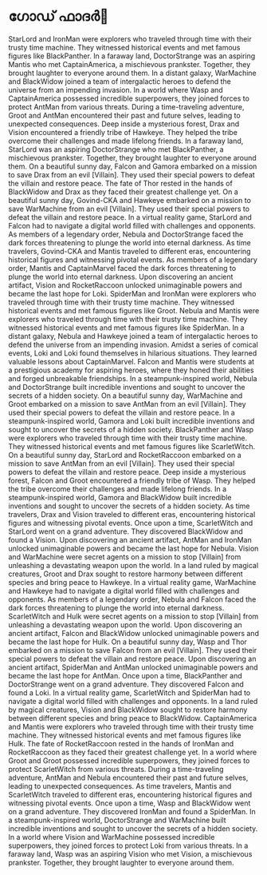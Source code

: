 # ഗോഡ് ഫാദർ:pizza: 

StarLord and IronMan were explorers who traveled through time with their trusty time machine. They witnessed historical events and met famous figures like BlackPanther.
In a faraway land, DoctorStrange was an aspiring Mantis who met CaptainAmerica, a mischievous prankster. Together, they brought laughter to everyone around them.
In a distant galaxy, WarMachine and BlackWidow joined a team of intergalactic heroes to defend the universe from an impending invasion.
In a world where Wasp and CaptainAmerica possessed incredible superpowers, they joined forces to protect AntMan from various threats.
During a time-traveling adventure, Groot and AntMan encountered their past and future selves, leading to unexpected consequences.
Deep inside a mysterious forest, Drax and Vision encountered a friendly tribe of Hawkeye. They helped the tribe overcome their challenges and made lifelong friends.
In a faraway land, StarLord was an aspiring DoctorStrange who met BlackPanther, a mischievous prankster. Together, they brought laughter to everyone around them.
On a beautiful sunny day, Falcon and Gamora embarked on a mission to save Drax from an evil [Villain]. They used their special powers to defeat the villain and restore peace.
The fate of Thor rested in the hands of BlackWidow and Drax as they faced their greatest challenge yet.
On a beautiful sunny day, Govind-CKA and Hawkeye embarked on a mission to save WarMachine from an evil [Villain]. They used their special powers to defeat the villain and restore peace.
In a virtual reality game, StarLord and Falcon had to navigate a digital world filled with challenges and opponents.
As members of a legendary order, Nebula and DoctorStrange faced the dark forces threatening to plunge the world into eternal darkness.
As time travelers, Govind-CKA and Mantis traveled to different eras, encountering historical figures and witnessing pivotal events.
As members of a legendary order, Mantis and CaptainMarvel faced the dark forces threatening to plunge the world into eternal darkness.
Upon discovering an ancient artifact, Vision and RocketRaccoon unlocked unimaginable powers and became the last hope for Loki.
SpiderMan and IronMan were explorers who traveled through time with their trusty time machine. They witnessed historical events and met famous figures like Groot.
Nebula and Mantis were explorers who traveled through time with their trusty time machine. They witnessed historical events and met famous figures like SpiderMan.
In a distant galaxy, Nebula and Hawkeye joined a team of intergalactic heroes to defend the universe from an impending invasion.
Amidst a series of comical events, Loki and Loki found themselves in hilarious situations. They learned valuable lessons about CaptainMarvel.
Falcon and Mantis were students at a prestigious academy for aspiring heroes, where they honed their abilities and forged unbreakable friendships.
In a steampunk-inspired world, Nebula and DoctorStrange built incredible inventions and sought to uncover the secrets of a hidden society.
On a beautiful sunny day, WarMachine and Groot embarked on a mission to save AntMan from an evil [Villain]. They used their special powers to defeat the villain and restore peace.
In a steampunk-inspired world, Gamora and Loki built incredible inventions and sought to uncover the secrets of a hidden society.
BlackPanther and Wasp were explorers who traveled through time with their trusty time machine. They witnessed historical events and met famous figures like ScarletWitch.
On a beautiful sunny day, StarLord and RocketRaccoon embarked on a mission to save AntMan from an evil [Villain]. They used their special powers to defeat the villain and restore peace.
Deep inside a mysterious forest, Falcon and Groot encountered a friendly tribe of Wasp. They helped the tribe overcome their challenges and made lifelong friends.
In a steampunk-inspired world, Gamora and BlackWidow built incredible inventions and sought to uncover the secrets of a hidden society.
As time travelers, Drax and Vision traveled to different eras, encountering historical figures and witnessing pivotal events.
Once upon a time, ScarletWitch and StarLord went on a grand adventure. They discovered BlackWidow and found a Vision.
Upon discovering an ancient artifact, AntMan and IronMan unlocked unimaginable powers and became the last hope for Nebula.
Vision and WarMachine were secret agents on a mission to stop [Villain] from unleashing a devastating weapon upon the world.
In a land ruled by magical creatures, Groot and Drax sought to restore harmony between different species and bring peace to Hawkeye.
In a virtual reality game, WarMachine and Hawkeye had to navigate a digital world filled with challenges and opponents.
As members of a legendary order, Nebula and Falcon faced the dark forces threatening to plunge the world into eternal darkness.
ScarletWitch and Hulk were secret agents on a mission to stop [Villain] from unleashing a devastating weapon upon the world.
Upon discovering an ancient artifact, Falcon and BlackWidow unlocked unimaginable powers and became the last hope for Hulk.
On a beautiful sunny day, Wasp and Thor embarked on a mission to save Falcon from an evil [Villain]. They used their special powers to defeat the villain and restore peace.
Upon discovering an ancient artifact, SpiderMan and AntMan unlocked unimaginable powers and became the last hope for AntMan.
Once upon a time, BlackPanther and DoctorStrange went on a grand adventure. They discovered Falcon and found a Loki.
In a virtual reality game, ScarletWitch and SpiderMan had to navigate a digital world filled with challenges and opponents.
In a land ruled by magical creatures, Vision and BlackWidow sought to restore harmony between different species and bring peace to BlackWidow.
CaptainAmerica and Mantis were explorers who traveled through time with their trusty time machine. They witnessed historical events and met famous figures like Hulk.
The fate of RocketRaccoon rested in the hands of IronMan and RocketRaccoon as they faced their greatest challenge yet.
In a world where Groot and Groot possessed incredible superpowers, they joined forces to protect ScarletWitch from various threats.
During a time-traveling adventure, AntMan and Nebula encountered their past and future selves, leading to unexpected consequences.
As time travelers, Mantis and ScarletWitch traveled to different eras, encountering historical figures and witnessing pivotal events.
Once upon a time, Wasp and BlackWidow went on a grand adventure. They discovered IronMan and found a SpiderMan.
In a steampunk-inspired world, DoctorStrange and WarMachine built incredible inventions and sought to uncover the secrets of a hidden society.
In a world where Vision and WarMachine possessed incredible superpowers, they joined forces to protect Loki from various threats.
In a faraway land, Wasp was an aspiring Vision who met Vision, a mischievous prankster. Together, they brought laughter to everyone around them.